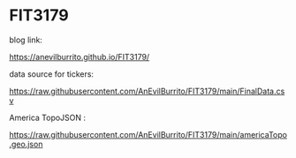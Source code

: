 # FIT3179

blog link:

https://anevilburrito.github.io/FIT3179/

data source for tickers: 

https://raw.githubusercontent.com/AnEvilBurrito/FIT3179/main/FinalData.csv

America TopoJSON : 

https://raw.githubusercontent.com/AnEvilBurrito/FIT3179/main/americaTopo.geo.json

